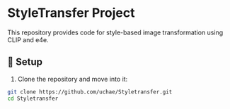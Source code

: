 # StyleTransfer Project

This repository provides code for style-based image transformation using CLIP and e4e.

## 🔧 Setup

1. Clone the repository and move into it:

```bash
git clone https://github.com/uchae/Styletransfer.git
cd Styletransfer
